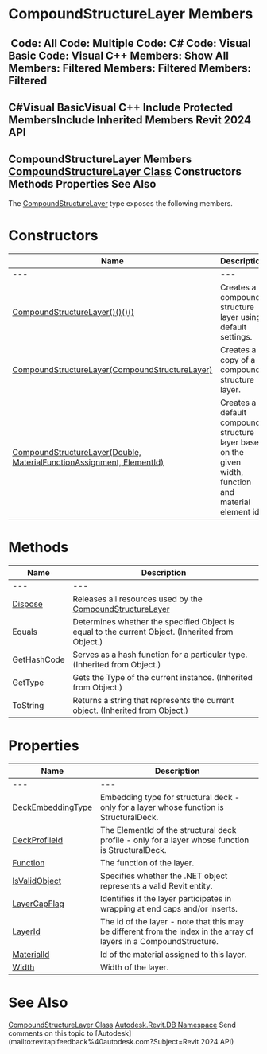 # CompoundStructureLayer Members

﻿
 Code: All Code: Multiple Code: C# Code: Visual Basic Code: Visual C++  Members: Show All Members: Filtered Members: Filtered Members: Filtered   
---  
C#Visual BasicVisual C++
Include Protected MembersInclude Inherited Members
Revit 2024 API  
---  
CompoundStructureLayer Members  
[CompoundStructureLayer Class](faece83a-6d49-41b0-2713-fe6cfaa5a3b5.md "CompoundStructureLayer Class") Constructors Methods Properties See Also  
---  
The [CompoundStructureLayer](faece83a-6d49-41b0-2713-fe6cfaa5a3b5.md "CompoundStructureLayer Class") type exposes the following members.
# Constructors
| Name | Description |
| --- | --- |
| --- | --- | --- |
| [CompoundStructureLayer()()()()](4f96e798-f9f3-f4bc-400a-144aca23d844.md "CompoundStructureLayer Constructor") | Creates a compound structure layer using default settings. |
| [CompoundStructureLayer(CompoundStructureLayer)](6ed93e8c-9045-9099-44f7-4a92fc61ffa7.md "CompoundStructureLayer Constructor \(CompoundStructureLayer\)") | Creates a copy of a compound structure layer. |
| [CompoundStructureLayer(Double, MaterialFunctionAssignment, ElementId)](90c2ea06-4e80-c8c0-dbde-1b3f831c2de5.md "CompoundStructureLayer Constructor \(Double, MaterialFunctionAssignment, ElementId\)") | Creates a default compound structure layer based on the given width, function and material element id. |

# Methods
| Name | Description |
| --- | --- |
| --- | --- | --- |
| [Dispose](6d5fe33c-dce4-1a69-d27e-c5472cf8363e.md "Dispose Method") | Releases all resources used by the [CompoundStructureLayer](faece83a-6d49-41b0-2713-fe6cfaa5a3b5.md "CompoundStructureLayer Class") |
| Equals | Determines whether the specified Object is equal to the current Object. (Inherited from Object.) |
| GetHashCode | Serves as a hash function for a particular type.  (Inherited from Object.) |
| GetType | Gets the Type of the current instance. (Inherited from Object.) |
| ToString | Returns a string that represents the current object. (Inherited from Object.) |

# Properties
| Name | Description |
| --- | --- |
| --- | --- | --- |
| [DeckEmbeddingType](a42d8678-ec33-faef-de00-371c5bda10c9.md "DeckEmbeddingType Property") | Embedding type for structural deck - only for a layer whose function is StructuralDeck. |
| [DeckProfileId](7bd864e9-3e9d-f4dd-ddf7-57e70ce8c8ba.md "DeckProfileId Property") | The ElementId of the structural deck profile - only for a layer whose function is StructuralDeck. |
| [Function](7b4a274c-2ff0-2ecc-5e3b-ab1d46f3d268.md "Function Property") | The function of the layer. |
| [IsValidObject](90612f1e-66d2-9b7f-5f69-9306e04e3cc6.md "IsValidObject Property") | Specifies whether the .NET object represents a valid Revit entity. |
| [LayerCapFlag](692333a8-4879-bec3-cb25-9eece96a1bea.md "LayerCapFlag Property") | Identifies if the layer participates in wrapping at end caps and/or inserts. |
| [LayerId](7b6ace8a-7810-5e6d-760e-642361fbe916.md "LayerId Property") | The id of the layer - note that this may be different from the index in the array of layers in a CompoundStructure. |
| [MaterialId](c5a502aa-217c-b76b-b1ad-33f57cc7b24d.md "MaterialId Property") | Id of the material assigned to this layer. |
| [Width](0889be74-8b9c-b498-54c1-04d41db3f6ce.md "Width Property") | Width of the layer. |

# See Also
[CompoundStructureLayer Class](faece83a-6d49-41b0-2713-fe6cfaa5a3b5.md "CompoundStructureLayer Class")
[Autodesk.Revit.DB Namespace](87546ba7-461b-c646-cbb1-2cb8f5bff8b2.md "Autodesk.Revit.DB Namespace")
Send comments on this topic to [Autodesk](mailto:revitapifeedback%40autodesk.com?Subject=Revit 2024 API)